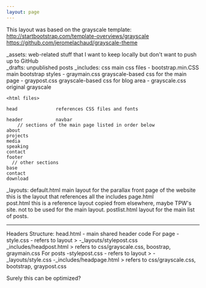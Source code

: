 ```yaml
---
layout: page
---
```


<!-- This document contains the layout/hierarchy for the website.
     Mostly here for personal tracking purposes so I know what's what. -->

This layout was based on the grayscale template:  
http://startbootstrap.com/template-overviews/grayscale
https://github.com/jeromelachaud/grayscale-theme  

_assets: web-related stuff that I want to keep locally but don't want to push up to GitHub  
_drafts: unpublished posts
_includes:
    css       main css files
        - bootstrap.min.CSS   main bootstrap styles
        - graymain.css        grayscale-based css for the main page
        - graypost.css        grayscale-based css for blog area
        - grayscale.css       original grayscale

    <html files>

    head              references CSS files and fonts

    header            navbar  
        // sections of the main page listed in order below
    about             
    projects
    media  
    speaking  
    contact  
    footer   
      // other sections
    base
    contact
    download


_layouts:
  default.html  main layout for the parallax front page of the website
                this is the layout that references all the includes
  page.html     
  post.html   this is a reference layout copied from elsewhere, maybe TPW's site. not to be used for the main layout.
  postlist.html layout for the main list of posts.

  ---

  Headers Structure:
    head.html - main shared header code
    For page
      -style.css - refers to layout >
      -_layouts/stylepost.css
      _includes/headpost.html > refers to css/grayscale.css, boostrap, graymain.css
    For posts
      -stylepost.css - refers to layout >
      -_layouts/style.css
      -_includes/headpage.html > refers to css/grayscale.css, bootstrap, graypost.css

  Surely this can be optimized?
